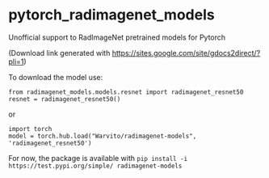 # pytorch_radimagenet_models
Unofficial support to RadImageNet pretrained models for Pytorch

(Download link generated with https://sites.google.com/site/gdocs2direct/?pli=1)

To download the model use:

```
from radimagenet_models.models.resnet import radimagenet_resnet50
resnet = radimagenet_resnet50()
```

or

```
import torch
model = torch.hub.load("Warvito/radimagenet-models", 'radimagenet_resnet50')
```

For now, the package is available with `pip install -i https://test.pypi.org/simple/ radimagenet-models `

